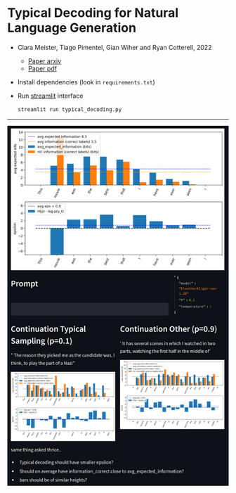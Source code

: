 # Typical Decoding for Natural Language Generation

* Clara Meister, Tiago Pimentel, Gian Wiher and Ryan Cotterell, 2022 
    * [Paper arxiv](https://arxiv.org/pdf/2202.00666.pdf)
    * [Paper pdf](https://arxiv.org/pdf/2202.00666.pdf)


* Install dependencies (look in `requirements.txt`)
* Run [streamlit](https://streamlit.io/) interface 

  ```bash
  streamlit run typical_decoding.py
  ```

-----


![streamlit image](assets/streamlit_img.png)

